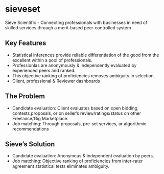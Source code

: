 # sieveset
Sieve Scientific  - Connecting professionals with businesses in need of skilled services through a merit-based peer-controlled system

## Key Features
- Statistical inferences provide reliable differentiation of the good from the excellent within a pool of professionals.
- Professionlas are anonymously & independently evaluated by experienced peers and ranked.
- This objective ranking of proficiencies removes ambiguity in selection.
- Client, professional & Reviewer dashboards

## The Problem 
- Candidate evaluation: Client evaluates based on open bidding, contests,proposals, or on seller’s review/ratings/status on other Freelance/Gig Marketplace.
- Job matching: Through proposals, pre-set services, or algorithmic recommendations

## Sieve’s Solution
- Candidate evaluation: Anonymous & independent evaluation by peers.
- Job matching: Objective ranking of proficiencies from inter-rater agreement statistical tests eliminates ambiguity.



